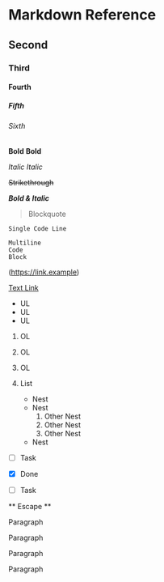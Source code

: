 

# Markdown Reference

## Second

### Third

#### Fourth

##### Fifth

###### Sixth

**Bold**
__Bold__

*Italic*
_Italic_

~~Strikethrough~~

***Bold & Italic***

> Blockquote

`Single Code Line`

```Format
Multiline
Code
Block
```

(https://link.example)

[Text Link](https://link.example)

- UL
- UL
- UL

1. OL
2. OL
3. OL

1. List
   - Nest
   - Nest
     1. Other Nest
     2. Other Nest
     3. Other Nest
   - Nest

- [ ] Task
- [x] Done
- [ ] Task 


\*\* Escape \*\*

Paragraph

Paragraph

Paragraph

Paragraph
